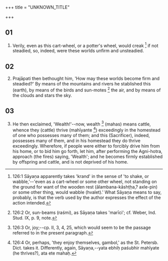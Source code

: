 +++
title = "UNKNOWN_TITLE"

+++


## 01
1. Verily, even as this cart-wheel, or a potter's wheel, would creak [^egg_390] if not steadied, so, indeed, were these worlds unfirm and unsteadied.

[^egg_390]: 126:1 Sāyaṇa apparently takes 'krand' in the sense of 'to shake, or wabble,'--'even as a cart-wheel or some other wheel, not standing on the ground for want of the wooden rest (ālambana-kāshṭḥa,? axle-pin) or some other thing, would wabble (hvalet).' What Sāyaṇa means to say, probably, is that the verb used by the author expresses the effect of the action intended.

## 02
2. Prajāpati then bethought him, 'How may these worlds become firm and steadied?' By means of the mountains and rivers he stablished this (earth), by means of the birds and sun-motes [^egg_391] the air, and by means of the clouds and stars the sky.

[^egg_391]: 126:2 Or, sun-beams (raśmi), as Sāyaṇa takes 'marīci'; cf. Weber, Ind. Stud. IX, p. 9, note.

## 03
3. He then exclaimed, 'Wealth!'--now, wealth [^egg_392] (mahas) means cattle, whence they (cattle) thrive (mahīyante [^egg_393]) exceedingly in the homestead of one who possesses many of them; and this (Sacrificer), indeed, possesses many of them, and in his homestead they do thrive exceedingly. Wherefore, if people were either to forcibly drive him from his home, or to bid him go forth, let him, after performing the Agni-hotra, approach (the fires) saying, 'Wealth'; and he becomes firmly established by offspring and cattle, and is not deprived of his home.

[^egg_392]: 126:3 Or, joy;--cp. II, 3, 4, 25, which would seem to be the passage referred to in the present paragraph.

[^egg_393]: 126:4 Or, perhaps, 'they enjoy themselves, gambol,' as the St. Petersb. Dict. takes it. Differently, again, Sāyaṇa,--yata ebhiḥ paśubhir mahīyate (he thrives?), ata ete mahaḥ.

